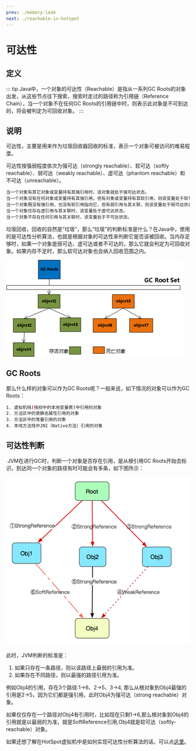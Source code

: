 ```yaml
---
prev: ./memory-leak
next: ./reachable-in-hotspot
---
```


# 可达性

## 定义

::: tip 
Java中，一个对象的可达性（Reachable）是指从一系列GC Roots的对象出发，从这些节点往下搜索，搜索时走过的路径称为引用链（Reference Chain），当一个对象不在任何GC Roots的引用链中时，则表示此对象是不可到达的，将会被判定为可回收对象。
:::

## 说明

可达性，主要是用来作为垃圾回收器回收的标准，表示一个对象可被访问的难易程度。

可达性按强弱程度依次为强可达（strongly reachable）、软可达（softly reachable）、弱可达（weakly reachable）、虚可达（phantom reachable）和不可达（unreachable）。

``` bash
当一个对象有其它对象或变量持有其强引用时，该对象就处于强可达状态。
当一个对象没有任何对象或变量持有其强引用，但有对象或变量持有其软引用，则该变量处于软可达状态。
当一个对象既没有强引用，也没有软引用指向它，但有弱引用与其关联，则该变量处于弱可达状态。
当一个对象仅存在虚引用与其关联时，该变量处于虚可达状态。
当一个对象不存在任何引用与其关联时，该变量处于不可达状态。
```

垃圾回收，回收的自然是“垃圾”，那么“垃圾”的判断标准是什么？在Java中，使用的是可达性分析算法，也就是根据对象的可达性来判断它是否该被回收。当内存足够时，如果一个对象是弱可达、虚可达或者不可达的，那么它就会判定为可回收对象。如果内存不足时，那么软可达对象也会纳入回收范围之内。

![accessibility1](./accessibility1.jpg)

## GC Roots

那么什么样的对象可以作为GC Roots呢？一般来说，如下情况的对象可以作为GC Roots：

```bash
1. 虚拟机栈(栈桢中的本地变量表)中引用的对象
2. 方法区中的类静态属性引用的对象
3. 方法区中的常量引用的对象
4. 本地方法栈中JNI（Native方法）引用的对象
```

## 可达性判断

​	JVM在进行GC时，判断一个对象是否存在引用，是从根引用GC Roots开始去标识，到达同一个对象的路径有时可能会有多条，如下图所示： 

![accessibility1](./accessibility2.png)

此时，JVM判断的标准是：

1. 如果只存在一条路径，则以该路径上最弱的引用为准。
2. 如果存在不同路径，则以最强的路径引用为准。

例如Obj4的引用，存在3个路径:1->6、2->5、3->4, 那么从根对象到Obj4最强的引用是2->5，因为它们都是强引用，此时Obj4为强可达（strong reachable）对象。

如果仅仅存在一个路径对Obj4有引用时，比如现在只剩1->6,那么根对象到Obj4的引用就是以最弱的为准，就是SoftReference引用,Obj4就是软可达（softly-reachable）对象。

如果还想了解在HotSpot虚拟机中是如何实现可达性分析算法的话，可以点[这里](./reachable-in-hotspot.md)。

